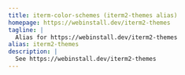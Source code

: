 ```yaml
---
title: iterm-color-schemes (iterm2-themes alias)
homepage: https://webinstall.dev/iterm2-themes
tagline: |
  Alias for https://webinstall.dev/iterm2-themes
alias: iterm2-themes
description: |
  See https://webinstall.dev/iterm2-themes
---
```

